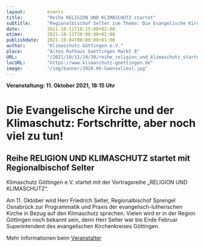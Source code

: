 ```yaml
---
layout:        events
title:         "Reihe RELIGION UND KLIMASCHUTZ startet"
subtitle:      "Regionalbischof Selter zum Thema: Die Evangelische Kirche und der Klimaschutz: Fortschritte, aber noch viel zu tun!"
date:          2021-10-11T18:15:00+02:00
etime:         2021-10-11T20:00:00+02:00
publishdate:   2021-10-04T00:00:00+01:00
author:        "Klimaschutz Göttingen e.V."
place:         "Altes Rathaus Goettingen Markt 8"
URL:           "/2021/10/11/18/30/reihe_religion_und_klimaschutz_startet"
locURL:        "https://www.klimaschutz-goettingen.de"
image:         "/img/banner/2020.06-Gaenseliesl.jpg"
---
```


**Veranstaltung: 11. Oktober 2021, 18:15 Uhr**

Die Evangelische Kirche und der Klimaschutz: Fortschritte, aber noch viel zu tun!
===========

Reihe RELIGION UND KLIMASCHUTZ startet mit Regionalbischof Selter
-----------
Klimaschutz Göttingen e.V. startet mit der Vortragsreihe „RELIGION UND KLIMASCHUTZ“.

Am 11. Oktober wird Herr Friedrich Selter, Regionalbischof Sprengel Osnabrück zur Programmatik und Praxis der evangelisch-lutherischen Kirche in Bezug auf den Klimaschutz sprechen. Vielen wird er in der Region Göttingen noch bekannt sein, denn Herr Selter war bis Ende Februar Superintendent des evangelischen Kirchenkreises Göttingen.

Mehr Informationen beim [Veranstalter](https://www.klimaschutz-goettingen.de)

